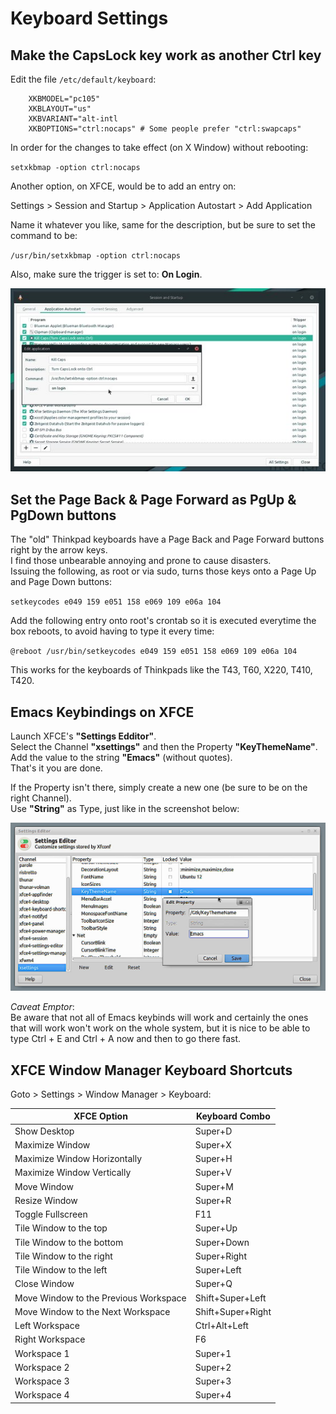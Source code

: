 # Keyboard Settings

## Make the CapsLock key work as another Ctrl key

Edit the file ``/etc/default/keyboard``:  

        XKBMODEL="pc105"
        XKBLAYOUT="us"
        XKBVARIANT="alt-intl
        XKBOPTIONS="ctrl:nocaps" # Some people prefer "ctrl:swapcaps"

In order for the changes to take effect (on X Window) without rebooting:

``setxkbmap -option ctrl:nocaps``

Another option, on XFCE, would be to add an entry on:

Settings > Session and Startup > Application Autostart > Add Application

Name it whatever you like, same for the description, but be sure to set the command to be:

``/usr/bin/setxkbmap -option ctrl:nocaps``

Also, make sure the trigger is set to: **On Login**.

![XFCE Sessino and Startup](Pics/rsz_screenshot_2021-09-27_21-40-54.jpg)

## Set the Page Back & Page Forward as PgUp & PgDown buttons

The "old" Thinkpad keyboards have a Page Back and Page Forward buttons right by the arrow keys.  
I find those unbearable annoying and prone to cause disasters.  
Issuing the following, as root or via sudo, turns those keys onto a Page Up and Page Down buttons:  

``setkeycodes e049 159 e051 158 e069 109 e06a 104``

Add the following entry onto root's crontab so it is executed everytime the box reboots, to avoid having to type it every time:  

``@reboot /usr/bin/setkeycodes e049 159 e051 158 e069 109 e06a 104``

This works for the keyboards of Thinkpads like the T43, T60, X220, T410, T420.

## Emacs Keybindings on XFCE

Launch XFCE's **"Settings Edditor"**.  
Select  the Channel **"xsettings"** and then the Property **"KeyThemeName"**.  
Add the value to the string **"Emacs"** (without quotes).  
That's it you are done.

If the Property isn't there, simply create a new one (be sure to be on the right Channel).  
Use **"String"** as Type, just like in the screenshot below:

![XFCE Settings Editor](Pics/Screenshot_2021-09-24_20-01-20.jpg)

*Caveat Emptor*:  
Be aware that not all of Emacs keybinds will work and certainly the ones that will work won't work on the whole system, but it is nice to be able to type Ctrl + E and Ctrl + A now and then to go there fast.

## XFCE Window Manager Keyboard Shortcuts

Goto > Settings > Window Manager > Keyboard:

| XFCE Option | Keyboard Combo |
| ----------- | -------------- |
| Show Desktop | Super+D |
| Maximize Window | Super+X |
| Maximize Window Horizontally | Super+H |
| Maximize Window Vertically | Super+V |
| Move Window | Super+M |
| Resize Window | Super+R |
| Toggle Fullscreen | F11 |
| Tile Window to the top | Super+Up |
| Tile Window to the bottom | Super+Down |
| Tile Window to the right | Super+Right |
| Tile Window to the left | Super+Left |
| Close Window | Super+Q |
| Move Window to the Previous Workspace | Shift+Super+Left |
| Move Window to the Next Workspace | Shift+Super+Right |
| Left Workspace | Ctrl+Alt+Left |
| Right Workspace | F6 |
| Workspace 1 | Super+1 |
| Workspace 2 | Super+2 |
| Workspace 3 | Super+3 |
| Workspace 4 | Super+4 |



